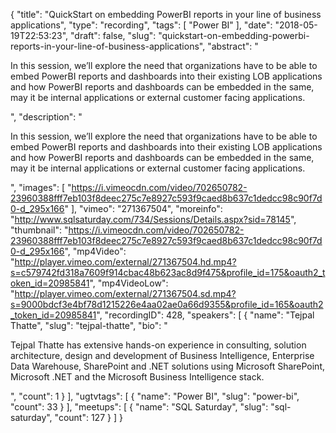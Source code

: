 {
  "title": "QuickStart on embedding PowerBI reports in your line of business applications",
  "type": "recording",
  "tags": [
    "Power BI"
  ],
  "date": "2018-05-19T22:53:23",
  "draft": false,
  "slug": "quickstart-on-embedding-powerbi-reports-in-your-line-of-business-applications",
  "abstract": "<p>In this session, we’ll explore the need that organizations have to be able to embed PowerBI reports and dashboards into their existing LOB applications and how PowerBI reports and dashboards can be embedded in the same, may it be internal applications or external customer facing applications.</p>",
  "description": "<p>In this session, we’ll explore the need that organizations have to be able to embed PowerBI reports and dashboards into their existing LOB applications and how PowerBI reports and dashboards can be embedded in the same, may it be internal applications or external customer facing applications.</p>",
  "images": [
    "https://i.vimeocdn.com/video/702650782-23960388fff7eb103f8deec275c7e8927c593f9caed8b637c1dedcc98c90f7d0-d_295x166"
  ],
  "vimeo": "271367504",
  "moreinfo": "http://www.sqlsaturday.com/734/Sessions/Details.aspx?sid=78145",
  "thumbnail": "https://i.vimeocdn.com/video/702650782-23960388fff7eb103f8deec275c7e8927c593f9caed8b637c1dedcc98c90f7d0-d_295x166",
  "mp4Video": "http://player.vimeo.com/external/271367504.hd.mp4?s=c579742fd318a7609f914cbac48b623ac8d9f475&profile_id=175&oauth2_token_id=20985841",
  "mp4VideoLow": "http://player.vimeo.com/external/271367504.sd.mp4?s=9000bdcf3e4bf78d1215226e4aa02ae0a66d9355&profile_id=165&oauth2_token_id=20985841",
  "recordingID": 428,
  "speakers": [
    {
      "name": "Tejpal Thatte",
      "slug": "tejpal-thatte",
      "bio": "<p>Tejpal Thatte has extensive hands-on experience in consulting, solution architecture, design and development of Business Intelligence, Enterprise Data Warehouse, SharePoint and .NET solutions using Microsoft SharePoint, Microsoft .NET and the Microsoft Business Intelligence stack.</p>",
      "count": 1
    }
  ],
  "ugtvtags": [
    {
      "name": "Power BI",
      "slug": "power-bi",
      "count": 33
    }
  ],
  "meetups": [
    {
      "name": "SQL Saturday",
      "slug": "sql-saturday",
      "count": 127
    }
  ]
}